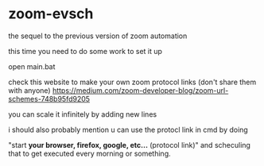 # zoom-evsch

the sequel to the previous version of zoom automation

this time you need to do some work to set it up

open main.bat

check this website to make your own zoom protocol links (don't share them with anyone) https://medium.com/zoom-developer-blog/zoom-url-schemes-748b95fd9205 

you can scale it infinitely by adding new lines


i should also probably mention u can use the protocl link in cmd by doing

"start __your browser, firefox, google, etc...__ (protocol link)" and scheculing that to get executed every morning or something.
